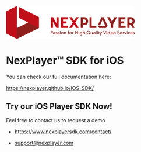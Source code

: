 <img width="70%" text-align="center" src="./asset/logo.png" alt="logo of docsify-awesome repository" >

# NexPlayer™ SDK for iOS

You can check our full documentation here:

https://nexplayer.github.io/iOS-SDK/

## Try our iOS Player SDK Now!

Feel free to contact us to request a demo 

* https://www.nexplayersdk.com/contact/

* support@nexplayer.com
